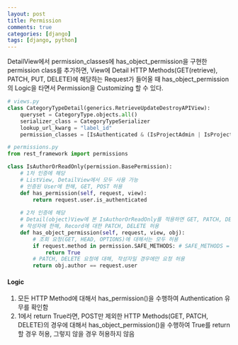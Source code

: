 ```yaml
---
layout: post
title: Permission
comments: true
categories: [django]
tags: [django, python]
---
```


DetailView에서 permission_classes에 has_object_permission을 구현한 permission class를 추가하면, View에 Detail HTTP Methods(GET(retrieve), PATCH, PUT, DELETE)에 
해당하는 Request가 들어올 때 has_object_permission의 Logic을 타면서 Permission을 Customizing 할 수 있다.

```python
# views.py
class CategoryTypeDetail(generics.RetrieveUpdateDestroyAPIView):
    queryset = CategoryType.objects.all()
    serializer_class = CategoryTypeSerializer
    lookup_url_kwarg = "label_id"
    permission_classes = [IsAuthenticated & (IsProjectAdmin | IsProjectStaffAndReadOnly) & IsAuthorOrReadOnly]

```

```python
# permissions.py
from rest_framework import permissions

class IsAuthorOrReadOnly(permission.BasePermission):
    # 1차 인증에 해당
    # ListView, DetailView에서 모두 사용 가능
    # 인증된 User에 한해, GET, POST 허용
    def has_permission(self, request, view):
        return request.user.is_authenticated
    
    # 2차 인증에 해당
    # Detail(object)View에 본 IsAuthorOrReadOnly를 적용하면 GET, PATCH, DELETE Request 마다 has_permission 이후에 호출 됨. 
    # 작성자에 한해, Record에 대한 PATCH, DELETE 허용
    def has_object_permission(self, request, view, obj):
        # 조회 요청(GET, HEAD, OPTIONS)에 대해서는 모두 허용
        if request.method in permission.SAFE_METHODS: # SAFE_METHODS = ('GET', 'HEAD', 'OPTIONS')
            return True
        # PATCH, DELETE 요청에 대해, 작성자일 경우에만 요청 허용
        return obj.author == request.user
```

#### Logic
1. 모든 HTTP Method에 대해서 has_permission()을 수행하여 Authentication 유무를 확인함
2. 1에서 return True라면, POST만 제외한 HTTP Methods(GET, PATCH, DELETE)의 경우에 대해서 has_object_permission()을 수행하여 True를 return할 경우 허용, 그렇지 않을 경우 허용하지 않음
